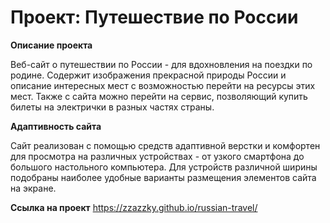 # Проект: Путешествие по России

**Описание проекта**

Веб-сайт о путешествии по России - для вдохновления на поездки по родине.
Содержит изображения прекрасной природы России и описание интересных мест с возможностью перейти на ресурсы этих мест.
Также с сайта можно перейти на сервис, позволяющий купить билеты на электрички в разных частях страны.

**Адаптивность сайта**

Сайт реализован с помощью средств адаптивной верстки и комфортен для просмотра на различных устройствах - от узкого смартфона до большого настольного компьютера.
Для устройств различной ширины подобраны наиболее удобные варианты размещения элементов сайта на экране.

**Ссылка на проект**
https://zzazzky.github.io/russian-travel/